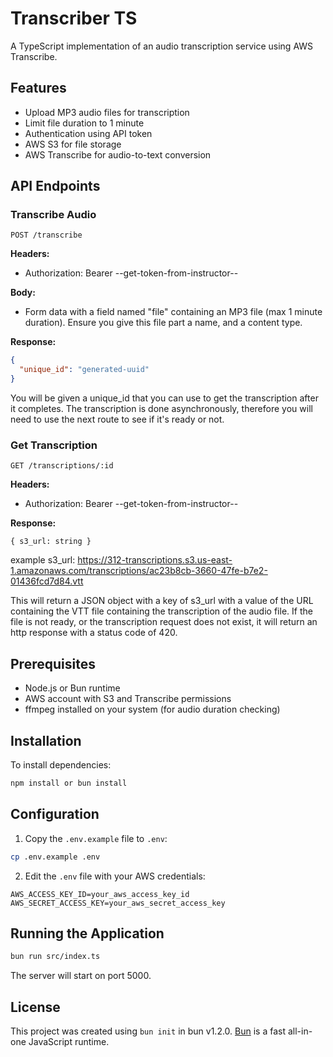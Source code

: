 # Transcriber TS

A TypeScript implementation of an audio transcription service using AWS Transcribe.

## Features

- Upload MP3 audio files for transcription
- Limit file duration to 1 minute
- Authentication using API token
- AWS S3 for file storage
- AWS Transcribe for audio-to-text conversion

## API Endpoints

### Transcribe Audio

```
POST /transcribe
```

**Headers:**

- Authorization: Bearer --get-token-from-instructor--

**Body:**

- Form data with a field named "file" containing an MP3 file (max 1 minute duration). Ensure you give this file part a name, and a content type.

**Response:**

```json
{
  "unique_id": "generated-uuid"
}
```

You will be given a unique_id that you can use to get the transcription after it completes. The transcription is done asynchronously, therefore you will need to use the next route to see if it's ready or not.

### Get Transcription

```
GET /transcriptions/:id
```

**Headers:**

- Authorization: Bearer --get-token-from-instructor--

**Response:**

```
{ s3_url: string }
```

example s3_url: https://312-transcriptions.s3.us-east-1.amazonaws.com/transcriptions/ac23b8cb-3660-47fe-b7e2-01436fcd7d84.vtt


This will return a JSON object with a key of s3_url with a value of the URL containing the VTT file containing the transcription of the audio file. If the file is not ready, or the transcription request does not exist, it will return an http response with a status code of 420.

## Prerequisites

- Node.js or Bun runtime
- AWS account with S3 and Transcribe permissions
- ffmpeg installed on your system (for audio duration checking)

## Installation

To install dependencies:

```bash
npm install or bun install
```

## Configuration

1. Copy the `.env.example` file to `.env`:

```bash
cp .env.example .env
```

2. Edit the `.env` file with your AWS credentials:

```
AWS_ACCESS_KEY_ID=your_aws_access_key_id
AWS_SECRET_ACCESS_KEY=your_aws_secret_access_key
```

## Running the Application

```bash
bun run src/index.ts
```

The server will start on port 5000.

## License

This project was created using `bun init` in bun v1.2.0. [Bun](https://bun.sh) is a fast all-in-one JavaScript runtime.

